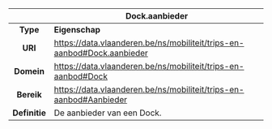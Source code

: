 | | Dock.aanbieder |
| :-----: | ------ |
| **Type**	| **Eigenschap** |
| **URI** | https://data.vlaanderen.be/ns/mobiliteit/trips-en-aanbod#Dock.aanbieder  |
| **Domein** | https://data.vlaanderen.be/ns/mobiliteit/trips-en-aanbod#Dock |
| **Bereik**	| https://data.vlaanderen.be/ns/mobiliteit/trips-en-aanbod#Aanbieder |
| **Definitie**	| De aanbieder van een Dock. |
